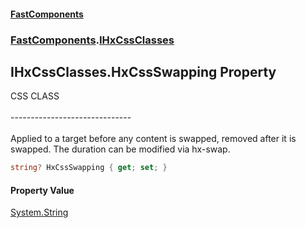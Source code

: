 #### [FastComponents](FastComponents.md 'FastComponents')
### [FastComponents](FastComponents.md 'FastComponents').[IHxCssClasses](FastComponents.IHxCssClasses.md 'FastComponents.IHxCssClasses')

## IHxCssClasses.HxCssSwapping Property

CSS CLASS<br/>  
------------------------------<br/>  
Applied to a target before any content is swapped, removed after it is swapped. The duration can be modified via hx-swap.

```csharp
string? HxCssSwapping { get; set; }
```

#### Property Value
[System.String](https://docs.microsoft.com/en-us/dotnet/api/System.String 'System.String')